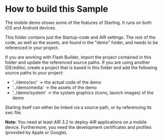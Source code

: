 How to build this Sample
========================

The mobile demo shows some of the features of Starling. It runs on both iOS and Android devices.

This folder contains just the Startup-code and AIR settings. The rest of the code, as well as the assets, are found in the "demo" folder, and needs to be referenced in your project.

If you are working with Flash Builder, import the project contained in this folder and update the referenced source paths. If you are using another IDE/editor, create a project that is based in this folder and add the following source paths to your project:

  * '../demo/src' -> the actual code of the demo
  * '../demo/media' -> the assets of the demo
  * '../demo/system' -> the system graphics (icons, launch images) of the demo

Starling itself can either be linked via a source path, or by referencing its swc file.

**Note:** You need at least AIR 3.2 to deploy AIR applications on a mobile device. Furthermore, you need the development certificates and profiles (provided by Apple or Google).
